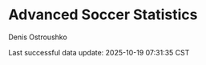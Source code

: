 # Advanced Soccer Statistics
Denis Ostroushko

<!-- gfm -->

Last successful data update: 2025-10-19 07:31:35 CST
